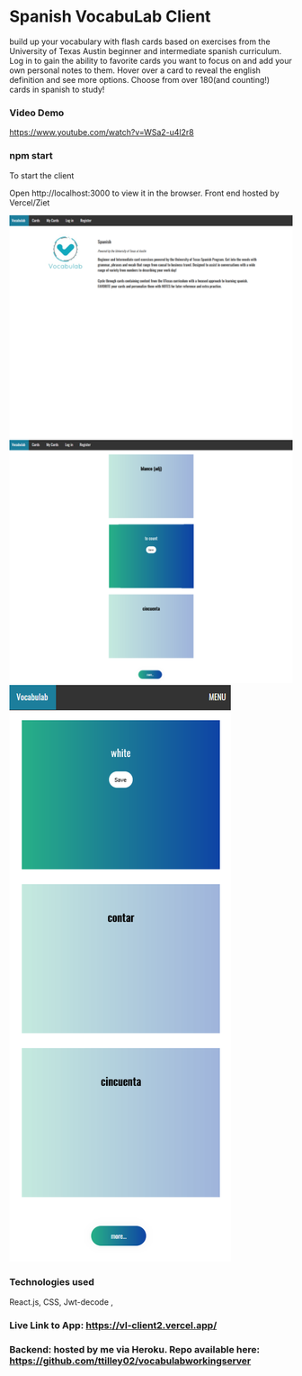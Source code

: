 
# Spanish VocabuLab Client

build up your vocabulary with flash cards based on exercises from the University of Texas Austin beginner and intermediate spanish curriculum. Log in to gain the ability
to favorite cards you want to focus on and add your own personal notes to them. Hover over a card to reveal the english definition and see more options.
Choose from over 180(and counting!) cards in spanish to study!

### Video Demo
https://www.youtube.com/watch?v=WSa2-u4l2r8

### npm start

To start the client

Open http://localhost:3000 to view it in the browser.
Front end hosted by Vercel/Ziet

![](public/img/1.png)
![](public/img/2.png)
![](public/img/3.png)

### Technologies used

React.js, CSS, Jwt-decode ,

### Live Link to App: https://vl-client2.vercel.app/

### Backend: hosted by me via Heroku. Repo available here: https://github.com/ttilley02/vocabulabworkingserver
